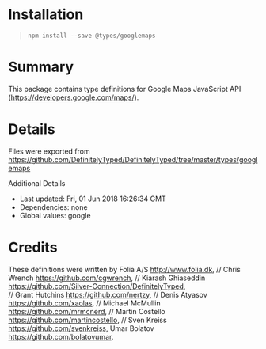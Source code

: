 # Installation
> `npm install --save @types/googlemaps`

# Summary
This package contains type definitions for Google Maps JavaScript API (https://developers.google.com/maps/).

# Details
Files were exported from https://github.com/DefinitelyTyped/DefinitelyTyped/tree/master/types/googlemaps

Additional Details
 * Last updated: Fri, 01 Jun 2018 16:26:34 GMT
 * Dependencies: none
 * Global values: google

# Credits
These definitions were written by  Folia A/S <http://www.folia.dk>, 
//                  Chris Wrench <https://github.com/cgwrench>, 
//                  Kiarash Ghiaseddin <https://github.com/Silver-Connection/DefinitelyTyped>,  
//                  Grant Hutchins <https://github.com/nertzy>, 
//                  Denis Atyasov <https://github.com/xaolas>, 
//                  Michael McMullin <https://github.com/mrmcnerd>, 
//                  Martin Costello <https://github.com/martincostello>, 
//                  Sven Kreiss <https://github.com/svenkreiss>, Umar Bolatov <https://github.com/bolatovumar>.
